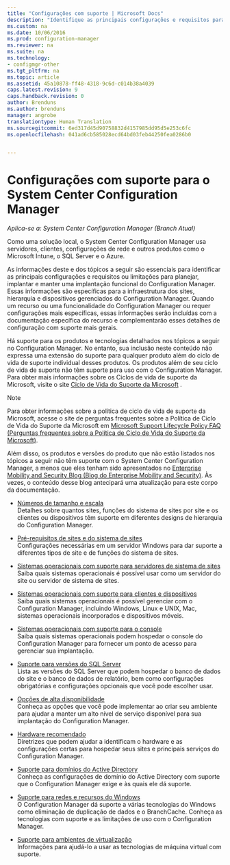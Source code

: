 ```yaml
---
title: "Configurações com suporte | Microsoft Docs"
description: "Identifique as principais configurações e requisitos para que você possa planejar, implantar e manter uma implantação funcional do System Center Configuration Manager."
ms.custom: na
ms.date: 10/06/2016
ms.prod: configuration-manager
ms.reviewer: na
ms.suite: na
ms.technology:
- configmgr-other
ms.tgt_pltfrm: na
ms.topic: article
ms.assetid: 45a10878-ff48-4318-9c6d-c014b38a4039
caps.latest.revision: 9
caps.handback.revision: 0
author: Brenduns
ms.author: brenduns
manager: angrobe
translationtype: Human Translation
ms.sourcegitcommit: 6ed317d45d90758832d4157985dd95d5e253c6fc
ms.openlocfilehash: 041ad6cb585028ecd64bd03feb44250fea0286b0


---
```

# <a name="supported-configurations-for-system-center-configuration-manager"></a>Configurações com suporte para o System Center Configuration Manager

*Aplica-se a: System Center Configuration Manager (Branch Atual)*

Como uma solução local, o System Center Configuration Manager usa servidores, clientes, configurações de rede e outros produtos como o Microsoft Intune, o SQL Server e o Azure.

As informações deste e dos tópicos a seguir são essenciais para identificar as principais configurações e requisitos ou limitações para planejar, implantar e manter uma implantação funcional do Configuration Manager.  Essas informações são específicas para a infraestrutura dos sites, hierarquia e dispositivos gerenciados do Configuration Manager. Quando um recurso ou uma funcionalidade do Configuration Manager ou requer configurações mais específicas, essas informações serão incluídas com a documentação específica do recurso e complementarão esses detalhes de configuração com suporte mais gerais.  

 Há suporte para os produtos e tecnologias detalhados nos tópicos a seguir no Configuration Manager. No entanto, sua inclusão neste conteúdo não expressa uma extensão do suporte para qualquer produto além do ciclo de vida de suporte individual desses produtos. Os produtos além de seu ciclo de vida de suporte não têm suporte para uso com o Configuration Manager. Para obter mais informações sobre os Ciclos de vida de suporte da Microsoft, visite o site [Ciclo de Vida do Suporte da Microsoft](http://go.microsoft.com/fwlink/p/?LinkId=208270) .  

> [!NOTE]  
>  Para obter informações sobre a política de ciclo de vida de suporte da Microsoft, acesse o site de perguntas frequentes sobre a Política de Ciclo de Vida do Suporte da Microsoft em [Microsoft Support Lifecycle Policy FAQ (Perguntas frequentes sobre a Política de Ciclo de Vida do Suporte da Microsoft)](http://go.microsoft.com/fwlink/p/?LinkId=31976).  

 Além disso, os produtos e versões do produto que não estão listados nos tópicos a seguir não têm suporte com o System Center Configuration Manager, a menos que eles tenham sido apresentados no [Enterprise Mobility and Security Blog (Blog do Enterprise Mobility and Security)](https://blogs.technet.microsoft.com/enterprisemobility/).  Às vezes, o conteúdo desse blog antecipará uma atualização para este corpo da documentação.


-  [Números de tamanho e escala](../../../core/plan-design/configs/size-and-scale-numbers.md)  
Detalhes sobre quantos sites, funções do sistema de sites por site e os clientes ou dispositivos têm suporte em diferentes designs de hierarquia do Configuration Manager.

-  [Pré-requisitos de sites e do sistema de sites](../../../core/plan-design/configs/site-and-site-system-prerequisites.md)  
Configurações necessárias em um servidor Windows para dar suporte a diferentes tipos de site e de funções do sistema de sites.

-  [Sistemas operacionais com suporte para servidores de sistema de sites](../../../core/plan-design/configs/supported-operating-systems-for-site-system-servers.md)  
Saiba quais sistemas operacionais é possível usar como um servidor do site ou servidor de sistema de sites.

-  [Sistemas operacionais com suporte para clientes e dispositivos](../../../core/plan-design/configs/supported-operating-systems-for-clients-and-devices.md)  
Saiba quais sistemas operacionais é possível gerenciar com o Configuration Manager, incluindo Windows, Linux e UNIX, Mac, sistemas operacionais incorporados e dispositivos móveis.

-  [Sistemas operacionais com suporte para o console](../../../core/plan-design/configs/supported-operating-systems-consoles.md)  
Saiba quais sistemas operacionais podem hospedar o console do Configuration Manager para fornecer um ponto de acesso para gerenciar sua implantação.  

-  [Suporte para versões do SQL Server](../../../core/plan-design/configs/support-for-sql-server-versions.md)  
Lista as versões do SQL Server que podem hospedar o banco de dados do site e o banco de dados de relatório, bem como configurações obrigatórias e configurações opcionais que você pode escolher usar.

-  [Opções de alta disponibilidade](../../../protect/understand/high-availability-options.md)  
Conheça as opções que você pode implementar ao criar seu ambiente para ajudar a manter um alto nível de serviço disponível para sua implantação do Configuration Manager.

-  [Hardware recomendado](../../../core/plan-design/configs/recommended-hardware.md)  
Diretrizes que podem ajudar a identificam o hardware e as configurações certas para hospedar seus sites e principais serviços do Configuration Manager.

-  [Suporte para domínios do Active Directory](../../../core/plan-design/configs/support-for-active-directory-domains.md)  
Conheça as configurações de domínio do Active Directory com suporte que o Configuration Manager exige e às quais ele dá suporte.

-  [Suporte para redes e recursos do Windows](../../../core/plan-design/configs/support-for-windows-features-and-networks.md)  
O Configuration Manager dá suporte a várias tecnologias do Windows como eliminação de duplicação de dados e o BranchCache. Conheça as tecnologias com suporte e as limitações de uso com o Configuration Manager.

-  [Suporte para ambientes de virtualização](../../../core/plan-design/configs/support-for-virtualization-environments.md)  
Informações para ajudá-lo a usar as tecnologias de máquina virtual com suporte.



<!--HONumber=Dec16_HO3-->


